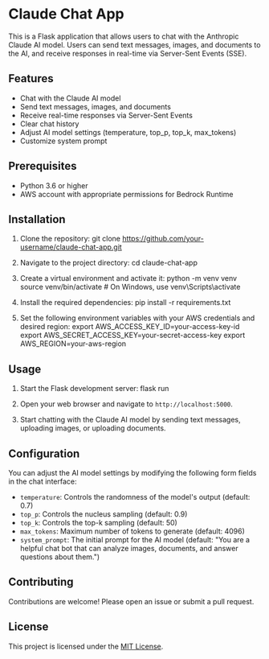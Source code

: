 # Claude Chat App

This is a Flask application that allows users to chat with the Anthropic Claude AI model. Users can send text messages, images, and documents to the AI, and receive responses in real-time via Server-Sent Events (SSE).

## Features

- Chat with the Claude AI model
- Send text messages, images, and documents
- Receive real-time responses via Server-Sent Events
- Clear chat history
- Adjust AI model settings (temperature, top_p, top_k, max_tokens)
- Customize system prompt

## Prerequisites

- Python 3.6 or higher
- AWS account with appropriate permissions for Bedrock Runtime

## Installation

1. Clone the repository: git clone https://github.com/your-username/claude-chat-app.git

2. Navigate to the project directory: cd claude-chat-app

3. Create a virtual environment and activate it: python -m venv venv source venv/bin/activate # On Windows, use venv\Scripts\activate

4. Install the required dependencies: pip install -r requirements.txt

5. Set the following environment variables with your AWS credentials and desired region: 
export AWS_ACCESS_KEY_ID=your-access-key-id export AWS_SECRET_ACCESS_KEY=your-secret-access-key export AWS_REGION=your-aws-region


## Usage

1. Start the Flask development server: flask run

2. Open your web browser and navigate to `http://localhost:5000`.

3. Start chatting with the Claude AI model by sending text messages, uploading images, or uploading documents.

## Configuration

You can adjust the AI model settings by modifying the following form fields in the chat interface:

- `temperature`: Controls the randomness of the model's output (default: 0.7)
- `top_p`: Controls the nucleus sampling (default: 0.9)
- `top_k`: Controls the top-k sampling (default: 50)
- `max_tokens`: Maximum number of tokens to generate (default: 4096)
- `system_prompt`: The initial prompt for the AI model (default: "You are a helpful chat bot that can analyze images, documents, and answer questions about them.")

## Contributing

Contributions are welcome! Please open an issue or submit a pull request.

## License

This project is licensed under the [MIT License](LICENSE).




